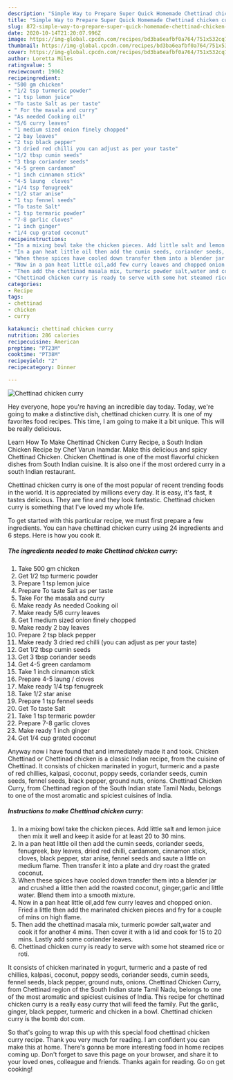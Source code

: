 ```yaml
---
description: "Simple Way to Prepare Super Quick Homemade Chettinad chicken curry"
title: "Simple Way to Prepare Super Quick Homemade Chettinad chicken curry"
slug: 872-simple-way-to-prepare-super-quick-homemade-chettinad-chicken-curry
date: 2020-10-14T21:20:07.996Z
image: https://img-global.cpcdn.com/recipes/bd3ba6eafbf0a764/751x532cq70/chettinad-chicken-curry-recipe-main-photo.jpg
thumbnail: https://img-global.cpcdn.com/recipes/bd3ba6eafbf0a764/751x532cq70/chettinad-chicken-curry-recipe-main-photo.jpg
cover: https://img-global.cpcdn.com/recipes/bd3ba6eafbf0a764/751x532cq70/chettinad-chicken-curry-recipe-main-photo.jpg
author: Loretta Miles
ratingvalue: 5
reviewcount: 19062
recipeingredient:
- "500 gm chicken"
- "1/2 tsp turmeric powder"
- "1 tsp lemon juice"
- "To taste Salt as per taste"
- " For the masala and curry"
- "As needed Cooking oil"
- "5/6 curry leaves"
- "1 medium sized onion finely chopped"
- "2 bay leaves"
- "2 tsp black pepper"
- "3 dried red chilli you can adjust as per your taste"
- "1/2 tbsp cumin seeds"
- "3 tbsp coriander seeds"
- "4-5 green cardamom"
- "1 inch cinnamon stick"
- "4-5 laung  cloves"
- "1/4 tsp fenugreek"
- "1/2 star anise"
- "1 tsp fennel seeds"
- "To taste Salt"
- "1 tsp termaric powder"
- "7-8 garlic cloves"
- "1 inch ginger"
- "1/4 cup grated coconut"
recipeinstructions:
- "In a mixing bowl take the chicken pieces. Add little salt and lemon juice then mix it well and keep it aside for at least 20 to 30 mins."
- "In a pan heat little oil then add the cumin seeds, coriander seeds, fenugreek, bay leaves, dried red chilli, cardamom, cinnamon stick, cloves, black pepper, star anise, fennel seeds and saute a little on medium flame. Then transfer it into a plate and dry roast the grated coconut."
- "When these spices have cooled down transfer them into a blender jar and crushed a little then add the roasted coconut, ginger,garlic and little water. Blend them into a smooth mixture."
- "Now in a pan heat little oil,add few curry leaves and chopped onion. Fried a little then add the marinated chicken pieces and fry for a couple of mins on high flame."
- "Then add the chettinad masala mix, turmeric powder salt,water and cook it for another 4 mins. Then cover it with a lid and cook for 15 to 20 mins. Lastly add some coriander leaves."
- "Chettinad chicken curry is ready to serve with some hot steamed rice or roti."
categories:
- Recipe
tags:
- chettinad
- chicken
- curry

katakunci: chettinad chicken curry 
nutrition: 286 calories
recipecuisine: American
preptime: "PT23M"
cooktime: "PT38M"
recipeyield: "2"
recipecategory: Dinner

---
```



![Chettinad chicken curry](https://img-global.cpcdn.com/recipes/bd3ba6eafbf0a764/751x532cq70/chettinad-chicken-curry-recipe-main-photo.jpg)

Hey everyone, hope you're having an incredible day today. Today, we're going to make a distinctive dish, chettinad chicken curry. It is one of my favorites food recipes. This time, I am going to make it a bit unique. This will be really delicious.

Learn How To Make Chettinad Chicken Curry Recipe, a South Indian Chicken Recipe by Chef Varun Inamdar. Make this delicious and spicy Chettinad Chicken. Chicken Chettinad is one of the most flavorful chicken dishes from South Indian cuisine. It is also one if the most ordered curry in a south Indian restaurant.

Chettinad chicken curry is one of the most popular of recent trending foods in the world. It is appreciated by millions every day. It is easy, it's fast, it tastes delicious. They are fine and they look fantastic. Chettinad chicken curry is something that I've loved my whole life.


To get started with this particular recipe, we must first prepare a few ingredients. You can have chettinad chicken curry using 24 ingredients and 6 steps. Here is how you cook it.

<!--inarticleads1-->

##### The ingredients needed to make Chettinad chicken curry:

1. Take 500 gm chicken
1. Get 1/2 tsp turmeric powder
1. Prepare 1 tsp lemon juice
1. Prepare To taste Salt as per taste
1. Take  For the masala and curry
1. Make ready As needed Cooking oil
1. Make ready 5/6 curry leaves
1. Get 1 medium sized onion finely chopped
1. Make ready 2 bay leaves
1. Prepare 2 tsp black pepper
1. Make ready 3 dried red chilli (you can adjust as per your taste)
1. Get 1/2 tbsp cumin seeds
1. Get 3 tbsp coriander seeds
1. Get 4-5 green cardamom
1. Take 1 inch cinnamon stick
1. Prepare 4-5 laung / cloves
1. Make ready 1/4 tsp fenugreek
1. Take 1/2 star anise
1. Prepare 1 tsp fennel seeds
1. Get To taste Salt
1. Take 1 tsp termaric powder
1. Prepare 7-8 garlic cloves
1. Make ready 1 inch ginger
1. Get 1/4 cup grated coconut


Anyway now i have found that and immediately made it and took. Chicken Chettinad or Chettinad chicken is a classic Indian recipe, from the cuisine of Chettinad. It consists of chicken marinated in yogurt, turmeric and a paste of red chillies, kalpasi, coconut, poppy seeds, coriander seeds, cumin seeds, fennel seeds, black pepper, ground nuts, onions. Chettinad Chicken Curry, from Chettinad region of the South Indian state Tamil Nadu, belongs to one of the most aromatic and spiciest cuisines of India. 

<!--inarticleads2-->

##### Instructions to make Chettinad chicken curry:

1. In a mixing bowl take the chicken pieces. Add little salt and lemon juice then mix it well and keep it aside for at least 20 to 30 mins.
1. In a pan heat little oil then add the cumin seeds, coriander seeds, fenugreek, bay leaves, dried red chilli, cardamom, cinnamon stick, cloves, black pepper, star anise, fennel seeds and saute a little on medium flame. Then transfer it into a plate and dry roast the grated coconut.
1. When these spices have cooled down transfer them into a blender jar and crushed a little then add the roasted coconut, ginger,garlic and little water. Blend them into a smooth mixture.
1. Now in a pan heat little oil,add few curry leaves and chopped onion. Fried a little then add the marinated chicken pieces and fry for a couple of mins on high flame.
1. Then add the chettinad masala mix, turmeric powder salt,water and cook it for another 4 mins. Then cover it with a lid and cook for 15 to 20 mins. Lastly add some coriander leaves.
1. Chettinad chicken curry is ready to serve with some hot steamed rice or roti.


It consists of chicken marinated in yogurt, turmeric and a paste of red chillies, kalpasi, coconut, poppy seeds, coriander seeds, cumin seeds, fennel seeds, black pepper, ground nuts, onions. Chettinad Chicken Curry, from Chettinad region of the South Indian state Tamil Nadu, belongs to one of the most aromatic and spiciest cuisines of India. This recipe for chettinad chicken curry is a really easy curry that will feed the family. Put the garlic, ginger, black pepper, turmeric and chicken in a bowl. Chettinad chicken curry is the bomb dot com. 

So that's going to wrap this up with this special food chettinad chicken curry recipe. Thank you very much for reading. I am confident you can make this at home. There's gonna be more interesting food in home recipes coming up. Don't forget to save this page on your browser, and share it to your loved ones, colleague and friends. Thanks again for reading. Go on get cooking!
